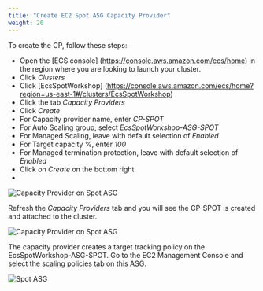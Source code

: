 ```yaml
---
title: "Create EC2 Spot ASG Capacity Provider"
weight: 20
---
```


To create the CP, follow these steps:

* Open the [ECS console] (https://console.aws.amazon.com/ecs/home) in the region where you are looking to launch your cluster.
* Click *Clusters*
* Click [EcsSpotWorkshop] (https://console.aws.amazon.com/ecs/home?region=us-east-1#/clusters/EcsSpotWorkshop)
* Click the tab *Capacity Providers*
* Click *Create*
* For Capacity provider name, enter *CP-SPOT*
* For Auto Scaling group, select *EcsSpotWorkshop-ASG-SPOT*
* For Managed Scaling, leave with default selection of *Enabled*
* For Target capacity %, enter *100*
* For Managed termination protection, leave with default selection of *Enabled*
* Click on *Create* on the bottom right 
* 
![Capacity Provider on Spot ASG](/images/ecs-spot-capacity-providers/CP_SPOT.png)

Refresh the *Capacity Providers* tab and you will see the CP-SPOT is created and attached to the cluster.

![Capacity Provider on Spot ASG](/images/ecs-spot-capacity-providers/CP-SPOT.png)

The capacity provider creates a target tracking policy on the EcsSpotWorkshop-ASG-SPOT. Go to the EC2 Management Console and select the scaling policies tab on this ASG.

![Spot ASG](/images/ecs-spot-capacity-providers/ASG2.png)
